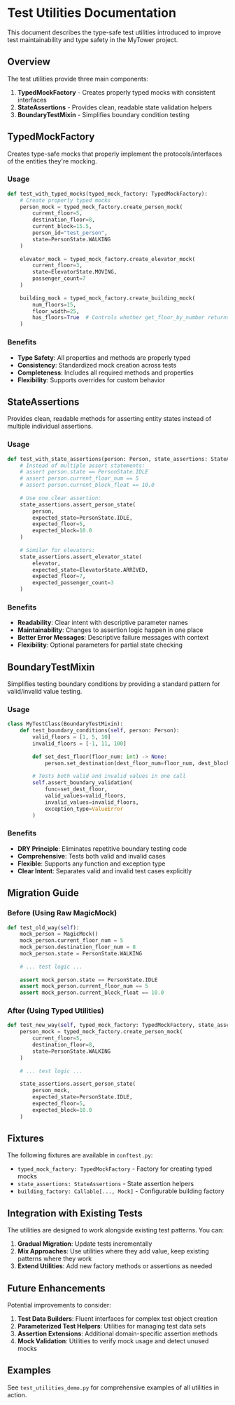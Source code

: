 # Test Utilities Documentation

This document describes the type-safe test utilities introduced to improve test maintainability and type safety in the MyTower project.

## Overview

The test utilities provide three main components:

1. **TypedMockFactory** - Creates properly typed mocks with consistent interfaces
2. **StateAssertions** - Provides clean, readable state validation helpers  
3. **BoundaryTestMixin** - Simplifies boundary condition testing

## TypedMockFactory

Creates type-safe mocks that properly implement the protocols/interfaces of the entities they're mocking.

### Usage

```python
def test_with_typed_mocks(typed_mock_factory: TypedMockFactory):
    # Create properly typed mocks
    person_mock = typed_mock_factory.create_person_mock(
        current_floor=5,
        destination_floor=8,
        current_block=15.5,
        person_id="test_person",
        state=PersonState.WALKING
    )
    
    elevator_mock = typed_mock_factory.create_elevator_mock(
        current_floor=3,
        state=ElevatorState.MOVING,
        passenger_count=7
    )
    
    building_mock = typed_mock_factory.create_building_mock(
        num_floors=15,
        floor_width=25,
        has_floors=True  # Controls whether get_floor_by_number returns a floor or None
    )
```

### Benefits

- **Type Safety**: All properties and methods are properly typed
- **Consistency**: Standardized mock creation across tests
- **Completeness**: Includes all required methods and properties
- **Flexibility**: Supports overrides for custom behavior

## StateAssertions

Provides clean, readable methods for asserting entity states instead of multiple individual assertions.

### Usage

```python
def test_with_state_assertions(person: Person, state_assertions: StateAssertions):
    # Instead of multiple assert statements:
    # assert person.state == PersonState.IDLE
    # assert person.current_floor_num == 5
    # assert person.current_block_float == 10.0
    
    # Use one clear assertion:
    state_assertions.assert_person_state(
        person,
        expected_state=PersonState.IDLE,
        expected_floor=5,
        expected_block=10.0
    )
    
    # Similar for elevators:
    state_assertions.assert_elevator_state(
        elevator,
        expected_state=ElevatorState.ARRIVED,
        expected_floor=7,
        expected_passenger_count=3
    )
```

### Benefits

- **Readability**: Clear intent with descriptive parameter names
- **Maintainability**: Changes to assertion logic happen in one place
- **Better Error Messages**: Descriptive failure messages with context
- **Flexibility**: Optional parameters for partial state checking

## BoundaryTestMixin

Simplifies testing boundary conditions by providing a standard pattern for valid/invalid value testing.

### Usage

```python
class MyTestClass(BoundaryTestMixin):
    def test_boundary_conditions(self, person: Person):
        valid_floors = [1, 5, 10]
        invalid_floors = [-1, 11, 100]
        
        def set_dest_floor(floor_num: int) -> None:
            person.set_destination(dest_floor_num=floor_num, dest_block_num=10)
        
        # Tests both valid and invalid values in one call
        self.assert_boundary_validation(
            func=set_dest_floor,
            valid_values=valid_floors,
            invalid_values=invalid_floors,
            exception_type=ValueError
        )
```

### Benefits

- **DRY Principle**: Eliminates repetitive boundary testing code
- **Comprehensive**: Tests both valid and invalid cases
- **Flexible**: Supports any function and exception type
- **Clear Intent**: Separates valid and invalid test cases explicitly

## Migration Guide

### Before (Using Raw MagicMock)

```python
def test_old_way(self):
    mock_person = MagicMock()
    mock_person.current_floor_num = 5
    mock_person.destination_floor_num = 8
    mock_person.state = PersonState.WALKING
    
    # ... test logic ...
    
    assert mock_person.state == PersonState.IDLE
    assert mock_person.current_floor_num == 5
    assert mock_person.current_block_float == 10.0
```

### After (Using Typed Utilities)

```python
def test_new_way(self, typed_mock_factory: TypedMockFactory, state_assertions: StateAssertions):
    person_mock = typed_mock_factory.create_person_mock(
        current_floor=5,
        destination_floor=8,
        state=PersonState.WALKING
    )
    
    # ... test logic ...
    
    state_assertions.assert_person_state(
        person_mock,
        expected_state=PersonState.IDLE,
        expected_floor=5,
        expected_block=10.0
    )
```

## Fixtures

The following fixtures are available in `conftest.py`:

- `typed_mock_factory: TypedMockFactory` - Factory for creating typed mocks
- `state_assertions: StateAssertions` - State assertion helpers
- `building_factory: Callable[..., Mock]` - Configurable building factory

## Integration with Existing Tests

The utilities are designed to work alongside existing test patterns. You can:

1. **Gradual Migration**: Update tests incrementally
2. **Mix Approaches**: Use utilities where they add value, keep existing patterns where they work
3. **Extend Utilities**: Add new factory methods or assertions as needed

## Future Enhancements

Potential improvements to consider:

1. **Test Data Builders**: Fluent interfaces for complex test object creation
2. **Parameterized Test Helpers**: Utilities for managing test data sets
3. **Assertion Extensions**: Additional domain-specific assertion methods
4. **Mock Validation**: Utilities to verify mock usage and detect unused mocks

## Examples

See `test_utilities_demo.py` for comprehensive examples of all utilities in action.